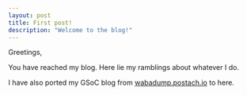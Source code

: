 ```yaml
---
layout: post
title: First post!
description: "Welcome to the blog!"
---
```


Greetings,

You have reached my blog. Here lie my ramblings about whatever I do.

I have also ported my GSoC blog from [wabadump.postach.io](wabadump.postach.io) to here.